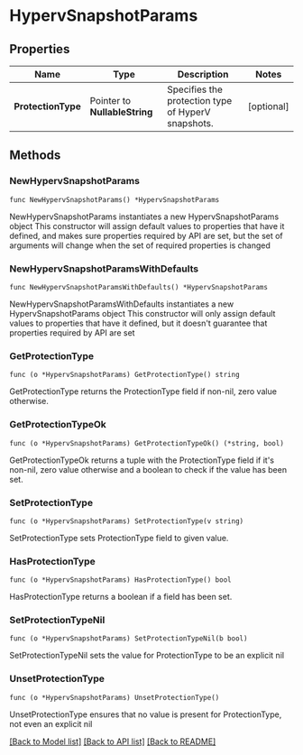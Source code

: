 # HypervSnapshotParams

## Properties

Name | Type | Description | Notes
------------ | ------------- | ------------- | -------------
**ProtectionType** | Pointer to **NullableString** | Specifies the protection type of HyperV snapshots. | [optional] 

## Methods

### NewHypervSnapshotParams

`func NewHypervSnapshotParams() *HypervSnapshotParams`

NewHypervSnapshotParams instantiates a new HypervSnapshotParams object
This constructor will assign default values to properties that have it defined,
and makes sure properties required by API are set, but the set of arguments
will change when the set of required properties is changed

### NewHypervSnapshotParamsWithDefaults

`func NewHypervSnapshotParamsWithDefaults() *HypervSnapshotParams`

NewHypervSnapshotParamsWithDefaults instantiates a new HypervSnapshotParams object
This constructor will only assign default values to properties that have it defined,
but it doesn't guarantee that properties required by API are set

### GetProtectionType

`func (o *HypervSnapshotParams) GetProtectionType() string`

GetProtectionType returns the ProtectionType field if non-nil, zero value otherwise.

### GetProtectionTypeOk

`func (o *HypervSnapshotParams) GetProtectionTypeOk() (*string, bool)`

GetProtectionTypeOk returns a tuple with the ProtectionType field if it's non-nil, zero value otherwise
and a boolean to check if the value has been set.

### SetProtectionType

`func (o *HypervSnapshotParams) SetProtectionType(v string)`

SetProtectionType sets ProtectionType field to given value.

### HasProtectionType

`func (o *HypervSnapshotParams) HasProtectionType() bool`

HasProtectionType returns a boolean if a field has been set.

### SetProtectionTypeNil

`func (o *HypervSnapshotParams) SetProtectionTypeNil(b bool)`

 SetProtectionTypeNil sets the value for ProtectionType to be an explicit nil

### UnsetProtectionType
`func (o *HypervSnapshotParams) UnsetProtectionType()`

UnsetProtectionType ensures that no value is present for ProtectionType, not even an explicit nil

[[Back to Model list]](../README.md#documentation-for-models) [[Back to API list]](../README.md#documentation-for-api-endpoints) [[Back to README]](../README.md)


